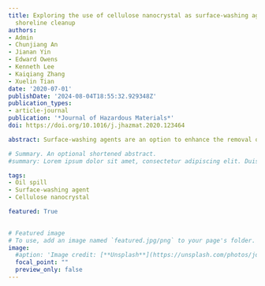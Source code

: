 ```yaml
---
title: Exploring the use of cellulose nanocrystal as surface-washing agent for oiled
  shoreline cleanup
authors:
- Admin
- Chunjiang An
- Jianan Yin
- Edward Owens
- Kenneth Lee
- Kaiqiang Zhang
- Xuelin Tian
date: '2020-07-01'
publishDate: '2024-08-04T18:55:32.929348Z'
publication_types:
- article-journal
publication: '*Journal of Hazardous Materials*'
doi: https://doi.org/10.1016/j.jhazmat.2020.123464

abstract: Surface-washing agents are an option to enhance the removal of oil spilled or stranded on shorelines. The use of nanocellulose-based nanofluid as a surface-washing agent was studied by investigating its reactivity and effectiveness. Salinity was found to be the most influencial factor to facilitate oil removal with the nanofluids. Cations from salt can promote the adsorption of nanocellulose on the oil/water interface by reducing the surface charges. The experimental results revealed the nanocellulose could be effective at low concentrations but an excess of nanocellulose hindered oil removal due to an increase in fluid viscosity. A miscibility model was applied to verify this finding in a thermodynamics context. The biotoxicity tests showed that nanocellulose-based nanofluid did not have negative effects on algae growth and introducing nanocellulose into an oiled culture medium can actually mitigate the toxicity of the oil on algae. A comparison in removal efficiency with other surfactants demonstrated the potential value for shoreline cleanup due to the superior effectiveness of nanocellulose-based nanofluids. Overall, a nanocellulose has a high potential for application as a surface-washing agent for shoreline cleanup due to the low cost, low toxicity, and high efficiency.

# Summary. An optional shortened abstract.
#summary: Lorem ipsum dolor sit amet, consectetur adipiscing elit. Duis posuere tellus ac convallis placerat. Proin tincidunt magna sed ex sollicitudin condimentum.

tags:
- Oil spill
- Surface-washing agent
- Cellulose nanocrystal

featured: True

  
# Featured image
# To use, add an image named `featured.jpg/png` to your page's folder. 
image:
  #aption: 'Image credit: [**Unsplash**](https://unsplash.com/photos/jdD8gXaTZsc)'
  focal_point: ""
  preview_only: false
---
```

